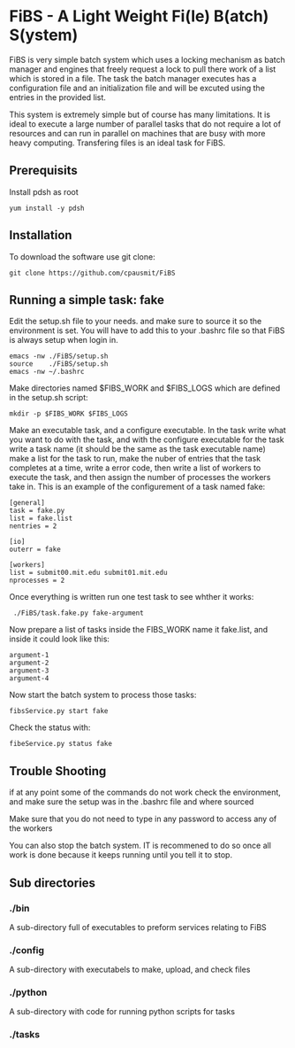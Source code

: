 # FiBS - A Light Weight Fi(le) B(atch) S(ystem)

FiBS is very simple batch system which uses a locking mechanism as batch manager and engines that freely request a lock to pull there work of a list which is stored in a file. The task the batch manager executes has a configuration file and an initialization file and will be excuted using the entries in the provided list.

This system is extremely simple but of course has many limitations. It is ideal to execute a large number of parallel tasks that do not require a lot of resources and can run in parallel on machines that are busy with more heavy computing. Transfering files is an ideal task for FiBS.

## Prerequisits

Install pdsh as root

    yum install -y pdsh

## Installation

To download the software use git clone:

    git clone https://github.com/cpausmit/FiBS

## Running a simple task: fake

Edit the setup.sh file to your needs. and make sure to source it so the environment is set. You will have to add this to your .bashrc file so that FiBS is always setup when login in. 

    emacs -nw ./FiBS/setup.sh
    source    ./FiBS/setup.sh
    emacs -nw ~/.bashrc


Make directories named $FIBS_WORK and $FIBS_LOGS which are defined in the setup.sh script:

    mkdir -p $FIBS_WORK $FIBS_LOGS

Make an executable task, and a configure executable. In the task write what you want to do with the task, and with the configure executable for the task write a task name (it should be the same as the task executable name) make a list for the task to run, make the nuber of entries that the task completes at a time, write a error code, then write a list of workers to execute the task, and then assign the number of processes the workers take in. This is an example of the configurement of a task named fake:
 
    [general]
    task = fake.py
    list = fake.list
    nentries = 2

    [io]
    outerr = fake

    [workers]
    list = submit00.mit.edu submit01.mit.edu
    nprocesses = 2

Once everything is written run one test task to see whther it works:

     ./FiBS/task.fake.py fake-argument

Now prepare a list of tasks inside the FIBS_WORK name it fake.list, and inside it could look like this:

    argument-1
    argument-2
    argument-3
    argument-4

Now start the batch system to process those tasks:

    fibsService.py start fake

Check the status with:

    fibeService.py status fake
    
## Trouble Shooting

if at any point some of the commands do not work check the environment, and make sure the setup was in the .bashrc file and where sourced

Make sure that you do not need to type in any password to access any of the workers

You can also stop the batch system. IT is recommened to do so once all work is done because it keeps running until you tell it to stop.

## Sub directories

### ./bin

A sub-directory full of executables to preform services relating to FiBS

### ./config

A sub-directory with executabels to make, upload, and check files

### ./python

A sub-directory with code for running python scripts for tasks

### ./tasks

